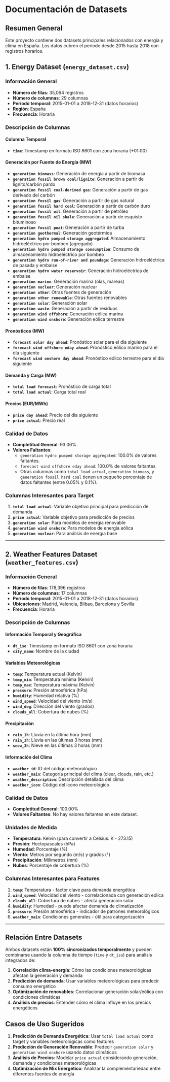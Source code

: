 # Documentación de Datasets

## Resumen General

Este proyecto contiene dos datasets principales relacionados con energía y clima en España. Los datos cubren el período desde 2015 hasta 2018 con registros horarios.

## 1. Energy Dataset (`energy_dataset.csv`)

### Información General
- **Número de filas**: 35,064 registros
- **Número de columnas**: 29 columnas
- **Período temporal**: 2015-01-01 a 2018-12-31 (datos horarios)
- **Región**: España
- **Frecuencia**: Horaria

### Descripción de Columnas

#### Columna Temporal
- **`time`**: Timestamp en formato ISO 8601 con zona horaria (+01:00)

#### Generación por Fuente de Energía (MW)
- **`generation biomass`**: Generación de energía a partir de biomasa
- **`generation fossil brown coal/lignite`**: Generación a partir de lignito/carbón pardo
- **`generation fossil coal-derived gas`**: Generación a partir de gas derivado del carbón
- **`generation fossil gas`**: Generación a partir de gas natural
- **`generation fossil hard coal`**: Generación a partir de carbón duro
- **`generation fossil oil`**: Generación a partir de petróleo
- **`generation fossil oil shale`**: Generación a partir de esquisto bituminoso
- **`generation fossil peat`**: Generación a partir de turba
- **`generation geothermal`**: Generación geotérmica
- **`generation hydro pumped storage aggregated`**: Almacenamiento hidroeléctrico por bombeo (agregado)
- **`generation hydro pumped storage consumption`**: Consumo de almacenamiento hidroeléctrico por bombeo
- **`generation hydro run-of-river and poundage`**: Generación hidroeléctrica de pasada y embalse
- **`generation hydro water reservoir`**: Generación hidroeléctrica de embalse
- **`generation marine`**: Generación marina (olas, mareas)
- **`generation nuclear`**: Generación nuclear
- **`generation other`**: Otras fuentes de generación
- **`generation other renewable`**: Otras fuentes renovables
- **`generation solar`**: Generación solar
- **`generation waste`**: Generación a partir de residuos
- **`generation wind offshore`**: Generación eólica marina
- **`generation wind onshore`**: Generación eólica terrestre

#### Pronósticos (MW)
- **`forecast solar day ahead`**: Pronóstico solar para el día siguiente
- **`forecast wind offshore eday ahead`**: Pronóstico eólico marino para el día siguiente
- **`forecast wind onshore day ahead`**: Pronóstico eólico terrestre para el día siguiente

#### Demanda y Carga (MW)
- **`total load forecast`**: Pronóstico de carga total
- **`total load actual`**: Carga total real

#### Precios (EUR/MWh)
- **`price day ahead`**: Precio del día siguiente
- **`price actual`**: Precio real

### Calidad de Datos
- **Completitud General**: 93.06%
- **Valores Faltantes**:
  - `generation hydro pumped storage aggregated`: 100.0% de valores faltantes.
  - `forecast wind offshore eday ahead`: 100.0% de valores faltantes.
  - Otras columnas como `total load actual`, `generation biomass`, y `generation fossil hard coal` tienen un pequeño porcentaje de datos faltantes (entre 0.05% y 0.1%).

### Columnas Interesantes para Target
1. **`total load actual`**: Variable objetivo principal para predicción de demanda
2. **`price actual`**: Variable objetivo para predicción de precios
3. **`generation solar`**: Para modelos de energía renovable
4. **`generation wind onshore`**: Para modelos de energía eólica
5. **`generation nuclear`**: Para análisis de energía base

---

## 2. Weather Features Dataset (`weather_features.csv`)

### Información General
- **Número de filas**: 178,396 registros
- **Número de columnas**: 17 columnas
- **Período temporal**: 2015-01-01 a 2018-12-31 (datos horarios)
- **Ubicaciones**: Madrid, Valencia, Bilbao, Barcelona y Sevilla
- **Frecuencia**: Horaria

### Descripción de Columnas

#### Información Temporal y Geográfica
- **`dt_iso`**: Timestamp en formato ISO 8601 con zona horaria
- **`city_name`**: Nombre de la ciudad

#### Variables Meteorológicas
- **`temp`**: Temperatura actual (Kelvin)
- **`temp_min`**: Temperatura mínima (Kelvin)
- **`temp_max`**: Temperatura máxima (Kelvin)
- **`pressure`**: Presión atmosférica (hPa)
- **`humidity`**: Humedad relativa (%)
- **`wind_speed`**: Velocidad del viento (m/s)
- **`wind_deg`**: Dirección del viento (grados)
- **`clouds_all`**: Cobertura de nubes (%)

#### Precipitación
- **`rain_1h`**: Lluvia en la última hora (mm)
- **`rain_3h`**: Lluvia en las últimas 3 horas (mm)
- **`snow_3h`**: Nieve en las últimas 3 horas (mm)

#### Información del Clima
- **`weather_id`**: ID del código meteorológico
- **`weather_main`**: Categoría principal del clima (clear, clouds, rain, etc.)
- **`weather_description`**: Descripción detallada del clima
- **`weather_icon`**: Código del icono meteorológico

### Calidad de Datos
- **Completitud General**: 100.00%
- **Valores Faltantes**: No hay valores faltantes en este dataset.

### Unidades de Medida
- **Temperatura**: Kelvin (para convertir a Celsius: K - 273.15)
- **Presión**: Hectopascales (hPa)
- **Humedad**: Porcentaje (%)
- **Viento**: Metros por segundo (m/s) y grados (°)
- **Precipitación**: Milímetros (mm)
- **Nubes**: Porcentaje de cobertura (%)

### Columnas Interesantes para Features
1. **`temp`**: Temperatura - factor clave para demanda energética
2. **`wind_speed`**: Velocidad del viento - correlacionada con generación eólica
3. **`clouds_all`**: Cobertura de nubes - afecta generación solar
4. **`humidity`**: Humedad - puede afectar demanda de climatización
5. **`pressure`**: Presión atmosférica - indicador de patrones meteorológicos
6. **`weather_main`**: Condiciones generales - útil para categorización

---

## Relación Entre Datasets

Ambos datasets están **100% sincronizados temporalmente** y pueden combinarse usando la columna de tiempo (`time` y `dt_iso`) para análisis integrados de:

1. **Correlación clima-energía**: Cómo las condiciones meteorológicas afectan la generación y demanda
2. **Predicción de demanda**: Usar variables meteorológicas para predecir consumo energético
3. **Optimización de renovables**: Correlacionar generación solar/eólica con condiciones climáticas
4. **Análisis de precios**: Entender cómo el clima influye en los precios energéticos

## Casos de Uso Sugeridos

1. **Predicción de Demanda Energética**: Usar `total load actual` como target y variables meteorológicas como features
2. **Predicción de Generación Renovable**: Predecir `generation solar` y `generation wind onshore` usando datos climáticos
3. **Análisis de Precios**: Modelar `price actual` considerando generación, demanda y condiciones meteorológicas
4. **Optimización de Mix Energético**: Analizar la complementariedad entre diferentes fuentes de energía
